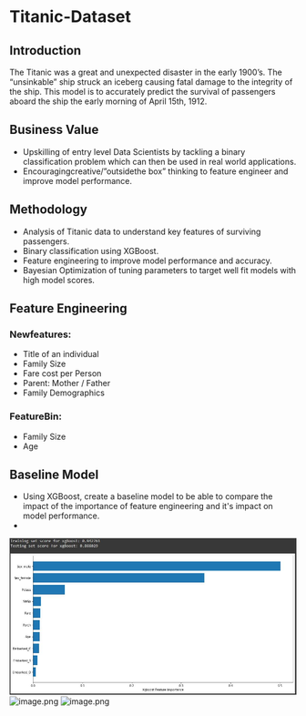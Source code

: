 # Titanic-Dataset

## Introduction

The Titanic was a great and unexpected disaster in the early 1900’s. The “unsinkable” ship struck an iceberg causing fatal damage to the integrity of the ship.  This model is to accurately predict the survival of passengers aboard the ship the early morning of April 15th, 1912.

## Business Value

* Upskilling of entry level Data Scientists by tackling a binary classification problem which can then be used in real world applications.
* Encouragingcreative/”outsidethe box” thinking to feature engineer and improve model performance.

## Methodology

* Analysis of Titanic data to understand key features of surviving passengers.
* Binary classification using XGBoost.
* Feature engineering to improve model performance and accuracy.
* Bayesian Optimization of tuning parameters to target well fit models with high model scores.
 
 ## Feature Engineering
### Newfeatures:
* Title of an individual
* Family Size
* Fare cost per Person
* Parent: Mother / Father
* Family Demographics
### FeatureBin:
* Family Size
* Age

## Baseline Model
* Using XGBoost, create a baseline model to be able to compare the impact of the importance of feature engineering and it's impact on model performance.
* 

![image.png](Model_Baseline.JPG)
![image.png](img_06.png)
![image.png](img_06.png)


















